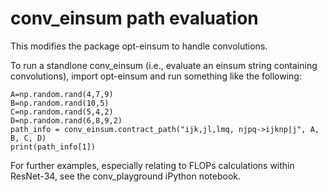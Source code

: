 # conv_einsum path evaluation
This modifies the package opt-einsum to handle convolutions. 

To run a standlone conv_einsum (i.e., evaluate an einsum string containing convolutions), import opt-einsum and run something like the following:

```
A=np.random.rand(4,7,9)
B=np.random.rand(10,5)
C=np.random.rand(5,4,2)
D=np.random.rand(6,8,9,2)
path_info = conv_einsum.contract_path("ijk,jl,lmq, njpq->ijknp|j", A, B, C, D)
print(path_info[1])
```
For further examples, especially relating to FLOPs calculations within ResNet-34, see the conv_playground iPython notebook.  
